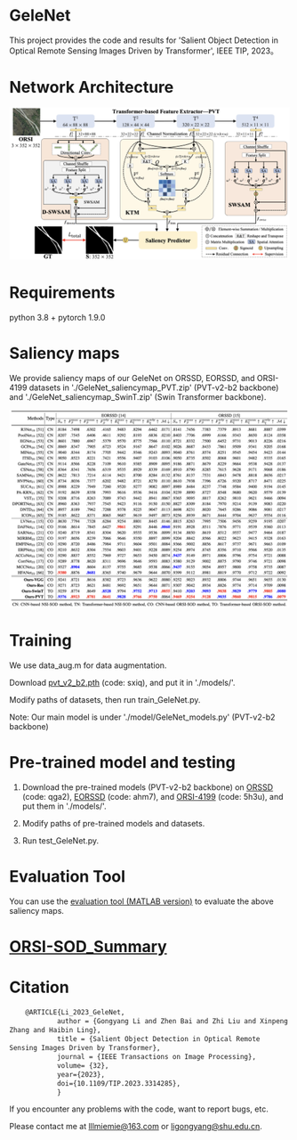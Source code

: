 # GeleNet
This project provides the code and results for 'Salient Object Detection in Optical Remote Sensing Images Driven by Transformer', IEEE TIP, 2023。

# Network Architecture
   <div align=center>
   <img src="https://github.com/MathLee/GeleNet/blob/main/images/GeleNet.png">
   </div>
   
   
# Requirements
   python 3.8 + pytorch 1.9.0


# Saliency maps
   We provide saliency maps of our GeleNet on ORSSD, EORSSD, and ORSI-4199 datasets in './GeleNet_saliencymap_PVT.zip' (PVT-v2-b2 backbone) and './GeleNet_saliencymap_SwinT.zip' (Swin Transformer backbone).
      
   ![Image](https://github.com/MathLee/GeleNet/blob/main/images/table.png)
   
   
# Training
   We use data_aug.m for data augmentation. 
   
   Download [pvt_v2_b2.pth](https://pan.baidu.com/s/1U6Bsyhu0ynXckU6EnJM35w) (code: sxiq), and put it in './models/'. 
   
   Modify paths of datasets, then run train_GeleNet.py.

Note: Our main model is under './model/GeleNet_models.py' (PVT-v2-b2 backbone)



# Pre-trained model and testing
1. Download the pre-trained models (PVT-v2-b2 backbone) on [ORSSD](https://pan.baidu.com/s/1E6Llbauan4QXfgOvnrcP1w) (code: qga2), [EORSSD](https://pan.baidu.com/s/1dY_9UtDb5GVb9rFyBNDSCA) (code: ahm7), and [ORSI-4199](https://pan.baidu.com/s/1NPdsGBW72vGXgsZxYrJCcA) (code: 5h3u), and put them in './models/'.

2. Modify paths of pre-trained models and datasets.

3. Run test_GeleNet.py.

   
# Evaluation Tool
   You can use the [evaluation tool (MATLAB version)](https://github.com/MathLee/MatlabEvaluationTools) to evaluate the above saliency maps.


# [ORSI-SOD_Summary](https://github.com/MathLee/ORSI-SOD_Summary)
   
# Citation
        @ARTICLE{Li_2023_GeleNet,
                author = {Gongyang Li and Zhen Bai and Zhi Liu and Xinpeng Zhang and Haibin Ling},
                title = {Salient Object Detection in Optical Remote Sensing Images Driven by Transformer},
                journal = {IEEE Transactions on Image Processing},
                volume= {32},
                year={2023},
                doi={10.1109/TIP.2023.3314285},
                }
                
                
If you encounter any problems with the code, want to report bugs, etc.

Please contact me at lllmiemie@163.com or ligongyang@shu.edu.cn.
